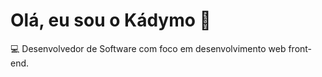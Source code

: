 # Olá, eu sou o Kádymo 👋
<p>💻 Desenvolvedor de Software com foco em desenvolvimento web front-end.</p>
